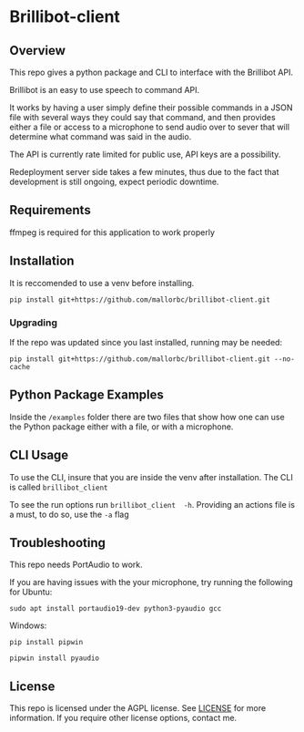 # Brillibot-client

## Overview
This repo gives a python package and CLI to interface with the Brillibot API.

Brillibot is an easy to use speech to command API.

It works by having a user simply define their possible commands in a JSON file with several ways they could say that command, and then provides either a file or access to a microphone to send audio over to sever that will determine what command was said in the audio.

The API is currently rate limited for public use, API keys are a possibility.

Redeployment server side takes a few minutes, thus due to the fact that development is still ongoing, expect periodic downtime.

## Requirements

ffmpeg is required for this application to work properly

## Installation

It is reccomended to use a venv before installing.

```pip install git+https://github.com/mallorbc/brillibot-client.git```

### Upgrading

If the repo was updated since you last installed, running may be needed:

```pip install git+https://github.com/mallorbc/brillibot-client.git --no-cache```

## Python Package Examples

Inside the ```/examples``` folder there are two files that show how one can use the Python package either with a file, or with a microphone.

## CLI Usage

To use the CLI, insure that you are inside the venv after installation.  The CLI is called ```brillibot_client```

To see the run options run ```brillibot_client  -h```. Providing an actions file is a must, to do so, use the ```-a``` flag

## Troubleshooting

This repo needs PortAudio to work. 

If you are having issues with the your microphone, try running the following for Ubuntu:
```
sudo apt install portaudio19-dev python3-pyaudio gcc
```
Windows:
```
pip install pipwin
```
```
pipwin install pyaudio
```


## License

This repo is licensed under the AGPL license.  See [LICENSE](LICENSE) for more information.  If you require other license options, contact me.
